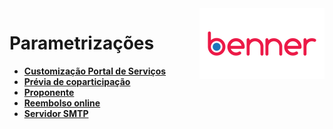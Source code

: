 <img align="right" src="../src/images/benner_rgb.png" />

# Parametrizações

* **[Customização Portal de Serviços](CustomizacaoPortalDeServicos/readme.md)**
* **[Prévia de coparticipação](PreviaDeCoparticipacao/readme.md)**
* **[Proponente](Proponente/readme.md)**
* **[Reembolso online](ReembolsoOnline/readme.md)**
* **[Servidor SMTP](Smtp/readme.md)**
